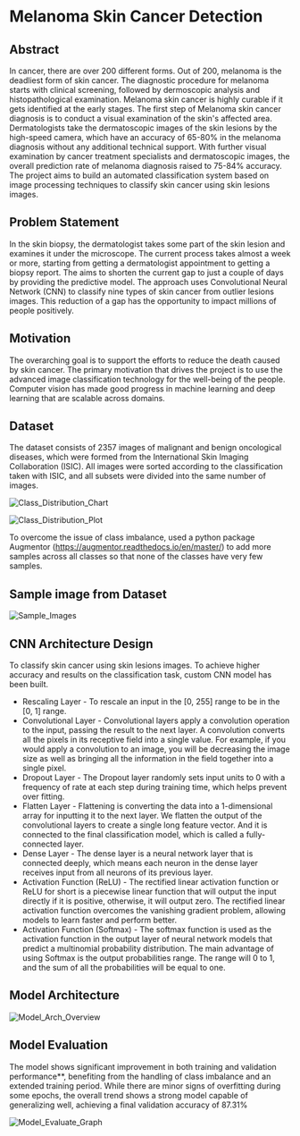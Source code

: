 # Melanoma Skin Cancer Detection

## Abstract
In cancer, there are over 200 different forms. Out of 200, melanoma is the deadliest form of skin cancer. The diagnostic procedure for melanoma starts with clinical screening, followed by dermoscopic analysis and histopathological examination. Melanoma skin cancer is highly curable if it gets identified at the early stages. The first step of Melanoma skin cancer diagnosis is to conduct a visual examination of the skin's affected area. Dermatologists take the dermatoscopic images of the skin lesions by the high-speed camera, which have an accuracy of 65-80% in the melanoma diagnosis without any additional technical support. With further visual examination by cancer treatment specialists and dermatoscopic images, the overall prediction rate of melanoma diagnosis raised to 75-84% accuracy. The project aims to build an automated classification system based on image processing techniques to classify skin cancer using skin lesions images.

## Problem Statement
 In the skin biopsy, the dermatologist takes some part of the skin lesion and examines it under the microscope. The current process takes almost a week or more, starting from getting a dermatologist appointment to getting a biopsy report.
 The aims to shorten the current gap to just a couple of days by providing the predictive model.
 The approach uses Convolutional Neural Network (CNN) to classify nine types of skin cancer from outlier lesions images. This reduction of a gap has the opportunity to impact millions of people positively.

## Motivation
The overarching goal is to support the efforts to reduce the death caused by skin cancer. The primary motivation that drives the project is to use the advanced image classification technology for the well-being of the people. Computer vision has made good progress in machine learning and deep learning that are scalable across domains.

## Dataset
The dataset consists of 2357 images of malignant and benign oncological diseases, which were formed from the International Skin Imaging Collaboration (ISIC). All images were sorted according to the classification taken with ISIC, and all subsets were divided into the same number of images.

![Class_Distribution_Chart](https://github.com/user-attachments/assets/e3b7c504-0ec3-4a2e-8291-79ab5d5734a0)

![Class_Distribution_Plot](https://github.com/user-attachments/assets/73466856-c17f-44ae-b989-6cb95b949e61)

To overcome the issue of class imbalance, used a python package Augmentor (https://augmentor.readthedocs.io/en/master/) to add more samples across all classes so that none of the classes have very few samples.

## Sample image from Dataset
![Sample_Images](https://github.com/user-attachments/assets/ff6968a5-5df5-49bc-80f5-480816a884bd)

## CNN Architecture Design
To classify skin cancer using skin lesions images. To achieve higher accuracy and results on the classification task, custom CNN model has been built.

- Rescaling Layer - To rescale an input in the [0, 255] range to be in the [0, 1] range.
- Convolutional Layer - Convolutional layers apply a convolution operation to the input, passing the result to the next layer. A convolution converts all the pixels in its receptive field into a single value. For example, if you would apply a convolution to an image, you will be decreasing the image size as well as bringing all the information in the field together into a single pixel. 
- Dropout Layer - The Dropout layer randomly sets input units to 0 with a frequency of rate at each step during training time, which helps prevent over fitting.
- Flatten Layer - Flattening is converting the data into a 1-dimensional array for inputting it to the next layer. We flatten the output of the convolutional layers to create a single long feature vector. And it is connected to the final classification model, which is called a fully-connected layer.
- Dense Layer - The dense layer is a neural network layer that is connected deeply, which means each neuron in the dense layer receives input from all neurons of its previous layer.
- Activation Function (ReLU) - The rectified linear activation function or ReLU for short is a piecewise linear function that will output the input directly if it is positive, otherwise, it will output zero. The rectified linear activation function overcomes the vanishing gradient problem, allowing models to learn faster and perform better.
- Activation Function (Softmax) - The softmax function is used as the activation function in the output layer of neural network models that predict a multinomial probability distribution. The main advantage of using Softmax is the output probabilities range. The range will 0 to 1, and the sum of all the probabilities will be equal to one.

## Model Architecture
![Model_Arch_Overview](https://github.com/user-attachments/assets/c32bfd17-933c-40dc-b182-8603dfe38df3)

## Model Evaluation
The model shows significant improvement in both training and validation performance**, benefiting from the handling of class imbalance and an extended training period. While there are minor signs of overfitting during some epochs, the overall trend shows a strong model capable of generalizing well, achieving a final validation accuracy of 87.31%

![Model_Evaluate_Graph](https://github.com/user-attachments/assets/10a3fb38-787c-48f9-a086-8836901fe921)
